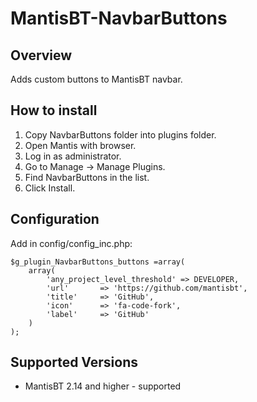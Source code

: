 # MantisBT-NavbarButtons

Overview
--------
Adds custom buttons to MantisBT navbar.


How to install
--------------

1. Copy NavbarButtons folder into plugins folder.
2. Open Mantis with browser.
3. Log in as administrator.
4. Go to Manage -> Manage Plugins.
5. Find NavbarButtons in the list.
6. Click Install.


Configuration
--------------

Add in config/config_inc.php:
```
$g_plugin_NavbarButtons_buttons =array(
	array(
    	'any_project_level_threshold' => DEVELOPER,
    	'url'       => 'https://github.com/mantisbt',
    	'title'     => 'GitHub',
    	'icon'      => 'fa-code-fork',
   		'label'     => 'GitHub'
	)
);
```


Supported Versions
------------------

- MantisBT 2.14 and higher - supported
